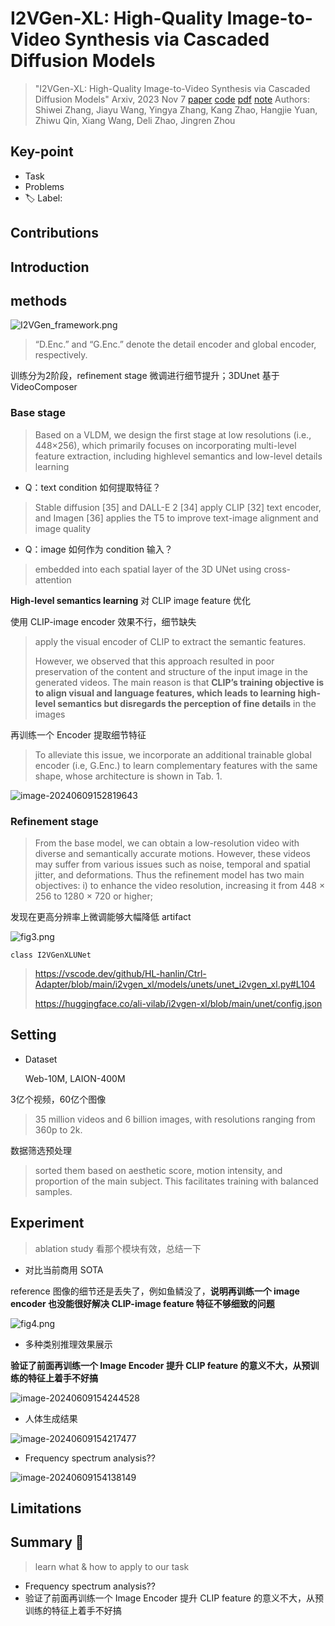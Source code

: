 # I2VGen-XL: High-Quality Image-to-Video Synthesis via Cascaded Diffusion Models

> "I2VGen-XL: High-Quality Image-to-Video Synthesis via Cascaded Diffusion Models" Arxiv, 2023 Nov 7
> [paper](http://arxiv.org/abs/2311.04145v1) [code](https://i2vgen-xl.github.io) [pdf](./2023_11_Arxiv_I2VGen-XL--High-Quality-Image-to-Video-Synthesis-via-Cascaded-Diffusion-Models.pdf) [note](./2023_11_Arxiv_I2VGen-XL--High-Quality-Image-to-Video-Synthesis-via-Cascaded-Diffusion-Models_Note.md)
> Authors: Shiwei Zhang, Jiayu Wang, Yingya Zhang, Kang Zhao, Hangjie Yuan, Zhiwu Qin, Xiang Wang, Deli Zhao, Jingren Zhou

## Key-point

- Task
- Problems
- :label: Label:

## Contributions

## Introduction

## methods

![I2VGen_framework.png](docs/2023_11_Arxiv_I2VGen-XL--High-Quality-Image-to-Video-Synthesis-via-Cascaded-Diffusion-Models_Note/I2VGen_framework.png)

> “D.Enc.” and “G.Enc.” denote the detail encoder and global encoder, respectively.

训练分为2阶段，refinement stage 微调进行细节提升；3DUnet 基于 VideoComposer



### **Base stage**

> Based on a VLDM, we design the first stage at low resolutions (i.e., 448×256), which primarily focuses on incorporating multi-level feature extraction, including highlevel semantics and low-level details learning



- Q：text condition 如何提取特征？

> Stable diffusion [35] and DALL-E 2 [34] apply CLIP [32] text encoder, and Imagen [36] applies the T5 to improve text-image alignment and image quality



-  Q：image 如何作为 condition 输入？

> embedded into each spatial layer of the 3D UNet using cross-attention



**High-level semantics learning** 对 CLIP image feature 优化

使用 CLIP-image encoder 效果不行，细节缺失

> apply the visual encoder of CLIP to extract the semantic features.
>
> However, we observed that this approach resulted in poor preservation of the content and structure of the input image in the generated videos. The main reason is that **CLIP’s training objective is to align visual and language features, which leads to learning high-level semantics but disregards the perception of fine details** in the images

再训练一个 Encoder 提取细节特征

> To alleviate this issue, we incorporate an additional trainable global encoder (i.e, G.Enc.) to learn complementary features with the same shape, whose architecture is shown in Tab. 1.

![image-20240609152819643](docs/2023_11_Arxiv_I2VGen-XL--High-Quality-Image-to-Video-Synthesis-via-Cascaded-Diffusion-Models_Note/image-20240609152819643.png)



### **Refinement stage**

>  From the base model, we can obtain a low-resolution video with diverse and semantically accurate motions. However, these videos may suffer from various issues such as noise, temporal and spatial jitter, and deformations. Thus the refinement model has two main objectives: i) to enhance the video resolution, increasing it from 448 × 256 to 1280 × 720 or higher;

发现在更高分辨率上微调能够大幅降低 artifact 

![fig3.png](docs/2023_11_Arxiv_I2VGen-XL--High-Quality-Image-to-Video-Synthesis-via-Cascaded-Diffusion-Models_Note/fig3.png)





`class I2VGenXLUNet`

> https://vscode.dev/github/HL-hanlin/Ctrl-Adapter/blob/main/i2vgen_xl/models/unets/unet_i2vgen_xl.py#L104
>
> https://huggingface.co/ali-vilab/i2vgen-xl/blob/main/unet/config.json



## Setting

- Dataset

  Web-10M, LAION-400M

3亿个视频，60亿个图像

> 35 million videos and 6 billion images, with resolutions ranging from 360p to 2k.

数据筛选预处理

> sorted them based on aesthetic score, motion intensity, and proportion of the main subject. This facilitates training with balanced samples.



## Experiment

> ablation study 看那个模块有效，总结一下

- 对比当前商用 SOTA

reference 图像的细节还是丢失了，例如鱼鳞没了，**说明再训练一个 image encoder 也没能很好解决 CLIP-image feature 特征不够细致的问题**

![fig4.png](docs/2023_11_Arxiv_I2VGen-XL--High-Quality-Image-to-Video-Synthesis-via-Cascaded-Diffusion-Models_Note/fig4.png)

- 多种类别推理效果展示

**验证了前面再训练一个 Image Encoder 提升 CLIP feature 的意义不大，从预训练的特征上着手不好搞**

![image-20240609154244528](docs/2023_11_Arxiv_I2VGen-XL--High-Quality-Image-to-Video-Synthesis-via-Cascaded-Diffusion-Models_Note/image-20240609154244528.png)



- 人体生成结果

![image-20240609154217477](docs/2023_11_Arxiv_I2VGen-XL--High-Quality-Image-to-Video-Synthesis-via-Cascaded-Diffusion-Models_Note/image-20240609154217477.png)



- Frequency spectrum analysis??

![image-20240609154138149](docs/2023_11_Arxiv_I2VGen-XL--High-Quality-Image-to-Video-Synthesis-via-Cascaded-Diffusion-Models_Note/image-20240609154138149.png)



## Limitations

## Summary :star2:

> learn what & how to apply to our task

- Frequency spectrum analysis??
- 验证了前面再训练一个 Image Encoder 提升 CLIP feature 的意义不大，从预训练的特征上着手不好搞
